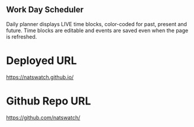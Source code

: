 ## Work Day Scheduler 
Daily planner displays LIVE time blocks, color-coded for past, present and future. Time blocks are editable and events are saved even when the page is refreshed.


# Deployed URL
https://natswatch.github.io/

# Github Repo URL
https://github.com/natswatch/